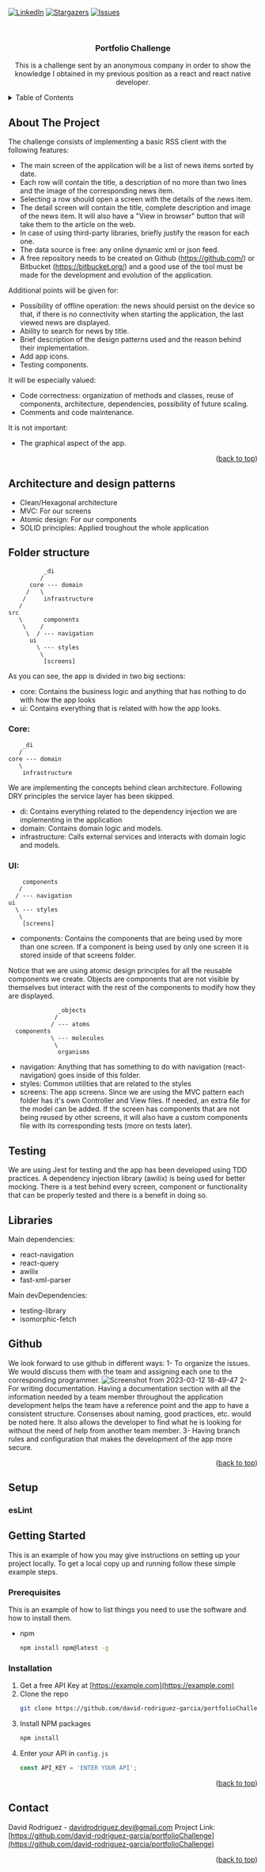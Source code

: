 <a name="readme-top"></a>


[![LinkedIn][linkedin-shield]][linkedin-url]
[![Stargazers][stars-shield]][stars-url]
[![Issues][issues-shield]][issues-url]


<br />
<div align="center">
<h3 align="center">Portfolio Challenge</h3>

  <p align="center">
    This is a challenge sent by an anonymous company in order to show the knowledge I obtained in my previous position as a react and react native developer.
  </p>
</div>



<!-- TABLE OF CONTENTS -->
<details>
  <summary>Table of Contents</summary>
  <ol>
    <li>
      <a href="#about-the-project">About The Project</a>
    </li>
        <li><a href="#architecture-and-design-patterns">Architecture and design patterns</a></li>
        <li><a href="#folder-structure">Folder structure</a></li>
        <li><a href="#testing">Testing</a></li>
        <li><a href="#libraries">Libraries</a></li>
        <li><a href="#github">Github</a></li>
    <li>
      <a href="#getting-started">Getting Started</a>
      <ul>
        <li><a href="#prerequisites">Prerequisites</a></li>
        <li><a href="#installation">Installation</a></li>
      </ul>
    </li>
    <li><a href="#contact">Contact</a></li>
  </ol>
</details>



<!-- ABOUT THE PROJECT -->
## About The Project

The challenge consists of implementing a basic RSS client with the following features:
- The main screen of the application will be a list of news items sorted by date.
- Each row will contain the title, a description of no more than two lines and the image of the corresponding news item.
- Selecting a row should open a screen with the details of the news item.
- The detail screen will contain the title, complete description and image of the news item. It will also have a "View in browser" button that will take them to the article on the web.
- In case of using third-party libraries, briefly justify the reason for each one.
- The data source is free: any online dynamic xml or json feed.
- A free repository needs to be created on Github (https://github.com/) or Bitbucket (https://bitbucket.org/) and a good use of the tool must be made for the development and evolution of the application.

Additional points will be given for:
- Possibility of offline operation: the news should persist on the device so that, if there is no connectivity when starting the application, the last viewed news are displayed.
- Ability to search for news by title.
- Brief description of the design patterns used and the reason behind their implementation.
- Add app icons.
- Testing components.

It will be especially valued:
- Code correctness: organization of methods and classes, reuse of components, architecture, dependencies, possibility of future scaling.
- Comments and code maintenance.

It is not important:
- The graphical aspect of the app.

<p align="right">(<a href="#readme-top">back to top</a>)</p>


## Architecture and design patterns

- Clean/Hexagonal architecture
- MVC: For our screens
- Atomic design: For our components
- SOLID principles: Applied troughout the whole application

## Folder structure

              _di
             /
          core --- domain
         /   \                                  
        /     infrastructure
       /
    src
       \      components
        \    /
         \  / --- navigation
          ui
            \ --- styles
             \
              [screens]

As you can see, the app is divided in two big sections:
- core: Contains the business logic and anything that has nothing to do with how the app looks 
- ui: Contains everything that is related with how the app looks.

### Core:

        _di
       /
    core --- domain
       \
        infrastructure

We are implementing the concepts behind clean architecture. Following DRY principles the service layer has been skipped.
- di: Contains everything related to the dependency injection we are implementing in the application
- domain: Contains domain logic and models.
- infrastructure: Calls external services and interacts with domain logic and models.

### UI:

        components
       /
      / --- navigation
    ui
      \ --- styles
       \
        [screens]

- components: Contains the components that are being used by more than one screen. If a component is being used by only one screen it is stored inside of that screens folder.

Notice that we are using atomic design principles for all the reusable components we create. Objects are components that are not visible by themselves but interact with the rest of the components to modify how they are displayed.

                  _objects
                 /
                / --- atoms
      components
                \ --- molecules
                 \
                  organisms

- navigation: Anything that has something to do with navigation (react-navigation) goes inside of this folder.
- styles: Common utilities that are related to the styles
- screens: The app screens. Since we are using the MVC pattern each folder has it's own Controller and View files. If needed, an extra file for the model can be added. If the screen has components that are not being reused by other screens, it will also have a custom components file with its corresponding tests (more on tests later).

## Testing

We are using Jest for testing and the app has been developed using TDD practices. A dependency injection library (awilix) is being used for better mocking. There is a test behind every screen, component or functionality that can be properly tested and there is a benefit in doing so.

## Libraries

Main dependencies:
- react-navigation
- react-query
- awilix
- fast-xml-parser

Main devDependencies:
- testing-library
- isomorphic-fetch

## Github

We look forward to use github in different ways:
1- To organize the issues. We would discuss them with the team and assigning each one to the corresponding programmer.
![Screenshot from 2023-03-12 18-49-47](https://user-images.githubusercontent.com/71403641/224562885-2c6b26b7-17a6-4ad3-84ef-e0afa6a95d03.png)
2- For writing documentation. Having a documentation section with all the information needed by a team member throughout the application development helps the team have a reference point and the app to have a consistent structure. Consenses about naming, good practices, etc. would be noted here. It also allows the developer to find what he is looking for without the need of help from another team member.
3- Having branch rules and configuration that makes the development of the app more secure.

<p align="right">(<a href="#readme-top">back to top</a>)</p>

## Setup
### esLint

<!-- GETTING STARTED -->
## Getting Started

This is an example of how you may give instructions on setting up your project locally.
To get a local copy up and running follow these simple example steps.

### Prerequisites

This is an example of how to list things you need to use the software and how to install them.
* npm
  ```sh
  npm install npm@latest -g
  ```

### Installation

1. Get a free API Key at [https://example.com](https://example.com)
2. Clone the repo
   ```sh
   git clone https://github.com/david-rodriguez-garcia/portfolioChallenge.git
   ```
3. Install NPM packages
   ```sh
   npm install
   ```
4. Enter your API in `config.js`
   ```js
   const API_KEY = 'ENTER YOUR API';
   ```

<p align="right">(<a href="#readme-top">back to top</a>)</p>


<!-- CONTACT -->
## Contact

David Rodriguez - davidrodriguez.dev@gmail.com
Project Link: [https://github.com/david-rodriguez-garcia/portfolioChallenge](https://github.com/david-rodriguez-garcia/portfolioChallenge)

<p align="right">(<a href="#readme-top">back to top</a>)</p>



<!-- MARKDOWN LINKS & IMAGES -->
<!-- https://www.markdownguide.org/basic-syntax/#reference-style-links -->
[stars-shield]: https://img.shields.io/github/stars/David-Rodriguez-Garcia/portfolioChallenge.svg?style=for-the-badge
[stars-url]: https://github.com/David-Rodriguez-Garcia/portfolioChallenge/stargazers
[issues-shield]: https://img.shields.io/github/issues/david-rodriguez-garcia/portfolioChallenge.svg?style=for-the-badge
[issues-url]: https://github.com/david-rodriguez-garcia/portfolioChallenge/issues
[linkedin-shield]: https://img.shields.io/badge/-LinkedIn-black.svg?style=for-the-badge&logo=linkedin&colorB=555
[linkedin-url]: https://linkedin.com/in/davirodr
[React.js]: https://img.shields.io/badge/React-20232A?style=for-the-badge&logo=react&logoColor=61DAFB
[React-url]: https://reactjs.org/

